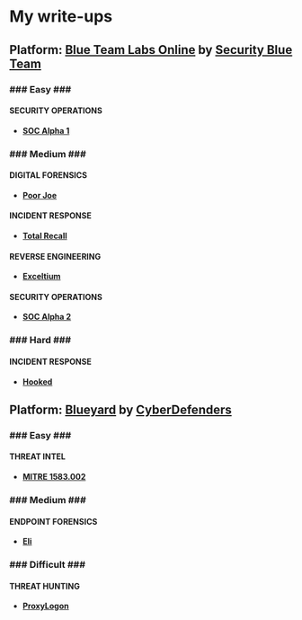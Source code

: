 <h1>My write-ups</h1>

<h2>Platform: <a href="https://blueteamlabs.online" title="Blue Team Labs Online">Blue Team Labs Online</a> by <a href="https://www.securityblue.team/" title="Security Blue Team">Security Blue Team</a></h2>

<h3>### Easy ###</h3>

<h4>SECURITY OPERATIONS</h4>
<ul>
<li><a href="https://medium.com/@krzysztof.kuzin/btlo-write-up-soc-alpha-1-cacbdbaa617a"><strong>SOC Alpha 1</strong></a></li>
</ul>


<h3>### Medium ###</h3>

<h4>DIGITAL FORENSICS</h4>
<ul>
<li><a href="https://medium.com/@krzysztof.kuzin/btlo-write-up-poor-joe-78d1f568ef5f"><strong>Poor Joe</strong></a></li>
</ul>

<h4>INCIDENT RESPONSE</h4>
<ul>
<li><a href="https://medium.com/@krzysztof.kuzin/btlo-write-up-total-recall-c02b0885a734"><strong>Total Recall</strong></a></li>
</ul>

<h4>REVERSE ENGINEERING</h4>
<ul>
<li><a href="https://medium.com/@krzysztof.kuzin/btlo-write-up-exceltium-181602184ca4"><strong>Exceltium</strong></a></li>
</ul>

<h4>SECURITY OPERATIONS</h4>
<ul>
<li><a href="https://medium.com/@krzysztof.kuzin/btlo-write-up-soc-alpha-2-f60743a968f8"><strong>SOC Alpha 2</strong></a></li>
</ul>

<h3>### Hard ###</h3>

<h4>INCIDENT RESPONSE</h4>
<ul>
<li><a href="https://medium.com/@krzysztof.kuzin/btlo-write-up-hooked-a54e15fb72a6"><strong>Hooked</strong></a></li>
</ul>

<h2>Platform: <a href="https://cyberdefenders.org/blue-team-labs/" title="Blueyard">Blueyard</a> by <a href="https://cyberdefenders.org/" title="CyberDefenders">CyberDefenders</a></h2>

<h3>### Easy ###</h3>

<h4>THREAT INTEL</h4>
<ul>
<li><a href="https://medium.com/@krzysztof.kuzin/cyberdefenders-write-up-mitre-1583-002-e099b8049ee6"><strong> MITRE 1583.002</strong></a></li>
</ul>

<h3>### Medium ###</h3>

<h4>ENDPOINT FORENSICS</h4>
<ul>
<li><a href="https://medium.com/@krzysztof.kuzin/btlo-write-up-poor-joe-78d1f568ef5f"><strong>Eli</strong></a></li>
</ul>

<h3>### Difficult ###</h3>

<h4>THREAT HUNTING</h4>
<ul>
<li><a href="https://medium.com/@krzysztof.kuzin/cyberdefenders-write-up-proxylogon-bfa0a126d1a9"><strong>ProxyLogon</strong></a></li>
</ul>
